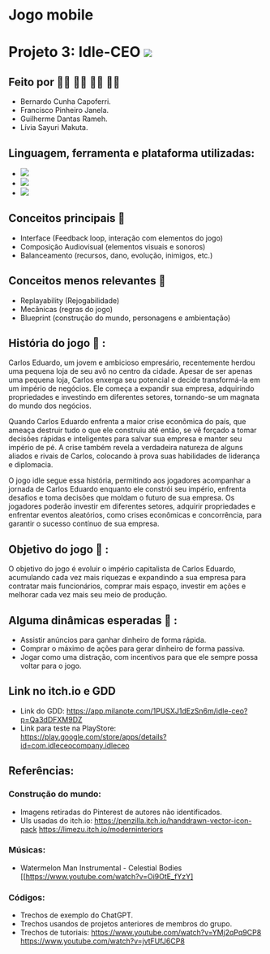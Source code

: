 # Jogo mobile

# Projeto 3: Idle-CEO <img src="https://img.shields.io/static/v1?label=Projeto3&message=Concluido&color=success&style=flat-square&logo=ghost"/>

## Feito por :raising_hand_woman: :raising_hand_man: :raising_hand_man: :raising_hand_man:

- Bernardo Cunha Capoferri.
- Francisco Pinheiro Janela.
- Guilherme Dantas Rameh.
- Lívia Sayuri Makuta.

## Linguagem, ferramenta e plataforma utilizadas:

- <img src="https://img.shields.io/static/v1?label=Code&message=Csharp&color=purple&style=plastic&labelColor=black&logo=Csharp"/>

- <img src="https://img.shields.io/static/v1?label=Code&message=Unity&color=purple&style=plastic&labelColor=black&logo=Unity"/>

- <img src="https://img.shields.io/static/v1?label=Code&message=itch.io&color=purple&style=plastic&labelColor=black&logo=itch.io"/>


## Conceitos principais :pushpin: 

- Interface (Feedback loop, interação com elementos do jogo)
- Composição Audiovisual (elementos visuais e sonoros)
- Balanceamento  (recursos, dano, evolução, inimigos, etc.)

## Conceitos menos relevantes :file_folder:

- Replayability (Rejogabilidade)
- Mecânicas  (regras do jogo)
- Blueprint (construção do mundo, personagens e ambientação)


## História do jogo :open_book: :

Carlos Eduardo, um jovem e ambicioso empresário, recentemente herdou uma pequena loja de seu avô no centro da cidade. Apesar de ser apenas uma pequena loja, 
Carlos enxerga seu potencial e decide transformá-la em um império de negócios. Ele começa a expandir sua empresa, adquirindo propriedades e investindo em diferentes setores,
tornando-se um magnata do mundo dos negócios.

Quando Carlos Eduardo enfrenta a maior crise econômica do país, que ameaça destruir tudo o que ele construiu até então, se vê forçado a tomar decisões rápidas e inteligentes para salvar sua 
empresa e manter seu império de pé. A crise também revela a verdadeira natureza de alguns aliados e rivais de Carlos, colocando à prova suas habilidades de liderança e diplomacia.

O jogo idle segue essa história, permitindo aos jogadores acompanhar a jornada de Carlos Eduardo enquanto ele constrói seu império, enfrenta desafios e toma decisões que moldam o futuro de sua empresa. 
Os jogadores poderão investir em diferentes setores, adquirir propriedades e enfrentar eventos aleatórios, como crises econômicas e concorrência, para garantir o sucesso contínuo de sua empresa.

## Objetivo do jogo :round_pushpin: :

O objetivo do jogo é evoluir o império capitalista de Carlos Eduardo, acumulando cada vez mais riquezas e expandindo a sua empresa para contratar mais funcionários, comprar mais espaço, investir em ações e melhorar cada
vez mais seu meio de produção.

## Alguma dinâmicas esperadas :triangular_ruler: :

- Assistir anúncios para ganhar dinheiro de forma rápida.
- Comprar o máximo de ações para gerar dinheiro de forma passiva.
- Jogar como uma distração, com incentivos para que ele sempre possa voltar para o jogo.

## Link no itch.io e GDD

- Link do GDD: https://app.milanote.com/1PUSXJ1dEzSn6m/idle-ceo?p=Qa3dDFXM9DZ
- Link para teste na PlayStore: https://play.google.com/store/apps/details?id=com.idleceocompany.idleceo 


## Referências:

### Construção do mundo:

- Imagens retiradas do Pinterest de autores não identificados.
- UIs usadas do itch.io:
    https://penzilla.itch.io/handdrawn-vector-icon-pack
    https://limezu.itch.io/moderninteriors

### Músicas:

- Watermelon Man Instrumental - Celestial Bodies [[https://www.youtube.com/watch?v=Oi9OtE_fYzY]

### Códigos:

- Trechos de exemplo do ChatGPT.
- Trechos usandos de projetos anteriores de membros do grupo.
- Trechos de tutoriais:
    https://www.youtube.com/watch?v=YMj2qPq9CP8
    https://www.youtube.com/watch?v=jvtFUfJ6CP8


